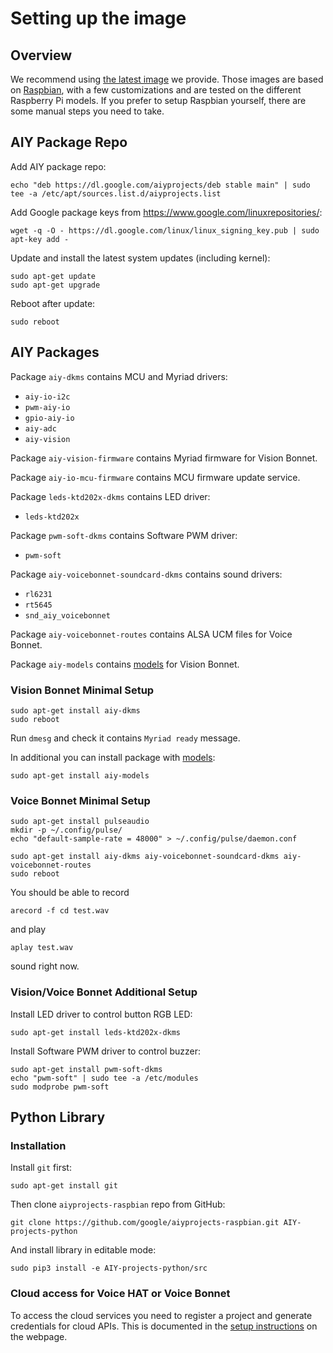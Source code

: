 # Setting up the image

## Overview

We recommend using [the latest image][github-releases] we provide. Those images
are based on [Raspbian][raspbian], with a few customizations and are tested on
the different Raspberry Pi models. If you prefer to setup Raspbian yourself,
there are some manual steps you need to take.

## AIY Package Repo

Add AIY package repo:
```
echo "deb https://dl.google.com/aiyprojects/deb stable main" | sudo tee -a /etc/apt/sources.list.d/aiyprojects.list
```

Add Google package keys from https://www.google.com/linuxrepositories/:
```
wget -q -O - https://dl.google.com/linux/linux_signing_key.pub | sudo apt-key add -
```

Update and install the latest system updates (including kernel):
```
sudo apt-get update
sudo apt-get upgrade
```

Reboot after update:
```
sudo reboot
```

## AIY Packages

Package `aiy-dkms` contains MCU and Myriad drivers:

* `aiy-io-i2c`
* `pwm-aiy-io`
* `gpio-aiy-io`
* `aiy-adc`
* `aiy-vision`

Package `aiy-vision-firmware` contains Myriad firmware for Vision Bonnet.

Package `aiy-io-mcu-firmware` contains MCU firmware update service.

Package `leds-ktd202x-dkms` contains LED driver:

* `leds-ktd202x`

Package `pwm-soft-dkms` contains Software PWM driver:

* `pwm-soft`

Package `aiy-voicebonnet-soundcard-dkms` contains sound drivers:

* `rl6231`
* `rt5645`
* `snd_aiy_voicebonnet`

Package `aiy-voicebonnet-routes` contains ALSA UCM files for Voice Bonnet.

Package `aiy-models` contains [models][aiy-models] for Vision Bonnet.

### Vision Bonnet Minimal Setup

```
sudo apt-get install aiy-dkms
sudo reboot
```

Run `dmesg` and check it contains `Myriad ready` message.

In additional you can install package with [models][aiy-models]:

```
sudo apt-get install aiy-models
```

### Voice Bonnet Minimal Setup

```
sudo apt-get install pulseaudio
mkdir -p ~/.config/pulse/
echo "default-sample-rate = 48000" > ~/.config/pulse/daemon.conf
```

```
sudo apt-get install aiy-dkms aiy-voicebonnet-soundcard-dkms aiy-voicebonnet-routes
sudo reboot
```

You should be able to record
```
arecord -f cd test.wav
```
and play
```
aplay test.wav
```
sound right now.

### Vision/Voice Bonnet Additional Setup

Install LED driver to control button RGB LED:
```
sudo apt-get install leds-ktd202x-dkms
```

Install Software PWM driver to control buzzer:
```
sudo apt-get install pwm-soft-dkms
echo "pwm-soft" | sudo tee -a /etc/modules
sudo modprobe pwm-soft
```

## Python Library

### Installation

Install `git` first:
```
sudo apt-get install git
```

Then clone `aiyprojects-raspbian` repo from GitHub:
```
git clone https://github.com/google/aiyprojects-raspbian.git AIY-projects-python
```

And install library in editable mode:
```
sudo pip3 install -e AIY-projects-python/src
```

### Cloud access for Voice HAT or Voice Bonnet

To access the cloud services you need to register a project and generate
credentials for cloud APIs. This is documented in the
[setup instructions](https://aiyprojects.withgoogle.com/voice#google-assistant--get-credentials) on the
webpage.

[raspbian]: https://www.raspberrypi.org/downloads/raspbian/
[aiy-models]: https://aiyprojects.withgoogle.com/models/
[github-releases]: https://github.com/google/aiyprojects-raspbian/releases